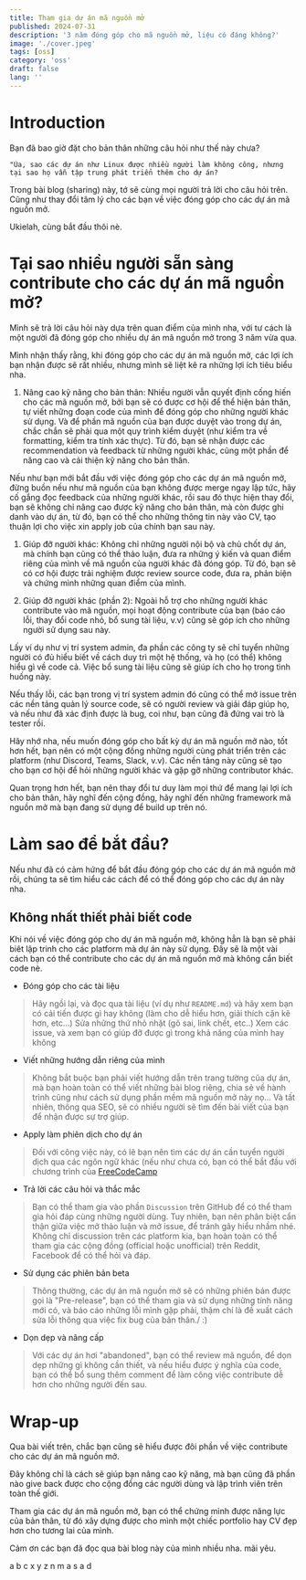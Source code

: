 ```yaml
---
title: Tham gia dự án mã nguồn mở
published: 2024-07-31
description: '3 năm đóng góp cho mã nguồn mở, liệu có đáng không?'
image: './cover.jpeg'
tags: [oss]
category: 'oss'
draft: false 
lang: ''
---
```


# Introduction 

Bạn đã bao giờ đặt cho bản thân những câu hỏi như thế này chưa? 

```
"Ủa, sao các dự án như Linux được nhiều người làm không công, nhưng tại sao họ vẫn tập trung phát triển thêm cho dự án?
```

Trong bài blog (sharing) này, tớ sẽ cùng mọi người trả lời cho câu hỏi trên. Cũng như thay đổi tâm lý cho các bạn về việc đóng góp cho các dự án mã nguồn mở.

Ukielah, cùng bắt đầu thôi nè.

# Tại sao nhiều người sẵn sàng contribute cho các dự án mã nguồn mở?

Mình sẽ trả lời câu hỏi này dựa trên quan điểm của mình nha, với tư cách là một người đã đóng góp cho nhiều dự án mã nguồn mở trong 3 năm vừa qua.

Mình nhận thấy rằng, khi đóng góp cho các dự án mã nguồn mở, các lợi ích bạn nhận được sẽ rất nhiều, nhưng mình sẽ liệt kê ra những lợi ích tiêu biểu nha.

1. Nâng cao kỹ năng cho bản thân: Nhiều người vẫn quyết định cống hiến cho các mã nguồn mở, bởi bạn sẽ có được cơ hội để thể hiện bản thân, tự viết những đoạn code của mình để đóng góp cho những người khác
sử dụng. Và để phần mã nguồn của bạn được duyệt vào trong dự án, chắc chắn sẽ phải qua một quy trình kiểm duyệt (như kiểm tra về formatting, kiểm tra tính xác thực). Từ đó, bạn sẽ nhận được các recommendation
và feedback từ những người khác, cũng một phần để năng cao và cải thiện kỹ năng cho bản thân.

Nếu như bạn mới bắt đầu với việc đóng góp cho các dự án mã nguồn mở, đừng buồn nếu như mã nguồn của bạn không được merge ngay lập tức, hãy cố gắng đọc feedback của những người khác, rồi sau đó thực hiện thay đổi, 
bạn sẽ không chỉ nâng cao được kỹ năng cho bản thân, mà còn được ghi danh vào dự án, từ đó, bạn có thể cho những thông tin này vào CV, tạo thuận lợi cho việc xin apply job của chính bạn sau này.

1. Giúp đỡ người khác: Không chỉ những người nội bộ và chủ chốt dự án, mà chính bạn cũng có thể thảo luận, đưa ra những ý kiến và quan điểm riêng của mình về mã nguồn của người khác đã đóng góp. Từ đó, bạn sẽ có cơ
hội được trải nghiệm được review source code, đưa ra, phản biện và chứng mình những quan điểm của mình.

1. Giúp đỡ người khác (phần 2): Ngoài hỗ trợ cho những người khác contribute vào mã nguồn, mọi hoạt động contribute của bạn (báo cáo lỗi, thay đổi code nhỏ, bổ sung tài liệu, v.v) cũng sẽ góp ích cho những người sử dụng sau này.

Lấy ví dụ như vị trí system admin, đa phần các công ty sẽ chỉ tuyển những người có đủ hiểu biết về cách duy trì một hệ thống, và họ (có thể) không hiểu gì về code cả. Việc bổ sung tài liệu cũng sẽ giúp ích cho họ trong tình huống này.

Nếu thấy lỗi, các bạn trong vị trí system admin đó cũng có thể mở issue trên các nền tảng quản lý source code, sẽ có người review và giải đáp giúp họ, và nếu như đã xác định được là bug, coi như, bạn cũng đã đứng vai trò là tester rồi.

Hãy nhớ nha, nếu muốn đóng góp cho bất kỳ dự án mã nguồn mở nào, tốt hơn hết, bạn nên có một cộng đồng những người cùng phát triển trên các platform (như Discord, Teams, Slack, v.v). Các nền tảng này cũng sẽ tạo cho bạn cơ hội để hỏi những người khác
và gặp gỡ những contributor khác.

Quan trọng hơn hết, bạn nên thay đổi tư duy làm mọi thứ để mang lại lợi ích cho bản thân, hãy nghĩ đến cộng đồng, hãy nghĩ đến những framework mã nguồn mở mà bạn đang sử dụng để build up trên nó.

# Làm sao để bắt đầu?

Nếu như đã có cảm hứng để bắt đầu đóng góp cho các dự án mã nguồn mở rồi, chúng ta sẽ tìm hiểu các cách để có thể đóng góp cho các dự án này nha.

## Không nhất thiết phải biết code

Khi nói về việc đóng góp cho dự án mã nguồn mở, không hẳn là bạn sẽ phải biêt lập trinh cho các platform mà dự án này sử dụng. Đây sẽ là một vài cách bạn có thể contribute cho các dự án mã nguồn mở mà không cần biết code nè.

* Đóng góp cho các tài liệu

> Hãy ngồi lại, và đọc qua tài liệu (ví dụ như `README.md`) và hãy xem bạn có cải tiến được gì hay không (làm cho dễ hiểu hơn, giải thích cặn kẽ hơn, etc...)
> Sửa những thứ nhỏ nhặt (gõ sai, link chết, etc..)
> Xem các issue, và xem bạn có giúp đỡ được gì trong khả năng của mình hay không


* Viết những hướng dẫn riêng của mình

> Không bắt buộc bạn phải viết hướng dẫn trên trang tường của dự án, mà bạn hoàn toàn có thể viết những bài blog riêng, chia sẻ về hành trình cũng như cách sử dụng phần mềm mã nguồn mở này nọ...
> Và tất nhiên, thông qua SEO, sẽ có nhiều người sẽ tìm đến bài viết của bạn để nhận được sự trợ giúp.

* Apply làm phiên dịch cho dự án

> Đối với công việc này, có lẽ bạn nên tìm các dự án cần tuyển người dịch qua các ngôn ngữ khác (nếu như chưa có, bạn có thể bắt đầu với chương trình của [FreeCodeCamp](https://contribute.freecodecamp.org/intro/#translations)

* Trả lời các câu hỏi và thắc mắc

> Bạn có thể tham gia vào phần `Discussion` trên GitHub để có thể tham gia hỏi đáp cùng những người dùng. Tuy nhiên, bạn nên phân biệt cẩn thận giữa việc mở thảo luận và mở issue, để tránh gây hiểu nhầm nhé.
> Không chỉ discussion trên các platform kia, bạn hoàn toàn có thể tham gia các cộng đồng (official hoặc unofficial) trên Reddit, Facebook để có thể hỏi và đáp.

* Sử dụng các phiên bản beta

> Thông thường, các dự án mã nguồn mở sẽ có những phiên bản được gọi là "Pre-release", bạn có thể tham gia và sử dụng những tính năng mới có, và báo cáo những lỗi mình gặp phải, thậm chí là đề xuất cách sửa lỗi thông qua việc fix bug của 
bản thân./ :)

* Dọn dẹp và nâng cấp

> Với các dự án hơi "abandoned", bạn có thể review mã nguồn, để dọn dẹp những gì không cần thiết, và nếu hiểu được ý nghĩa của code, bạn có thể bổ sung thêm comment để làm công việc contribute dễ hơn cho những người đến sau.

# Wrap-up

Qua bài viết trên, chắc bạn cũng sẽ hiểu được đôi phần về việc contribute cho các dự án mã nguồn mở.

Đây không chỉ là cách sẽ giúp bạn nâng cao kỹ năng, mà bạn cũng đã phần nào give back được cho cộng đồng các người dùng và lập trình viên trên toàn thế giới.

Tham gia các dự án mã nguồn mở, bạn có thể chứng mình được năng lực của bản thân, từ đó xây dựng được cho mình một chiếc portfolio hay CV đẹp hơn cho tương lai của mình.

Cảm ơn các bạn đã đọc qua bài blog này của mình nhiều nha. mãi yêu.

a b c x y z n m a s a d
